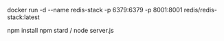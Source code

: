 docker run -d --name redis-stack -p 6379:6379 -p 8001:8001 redis/redis-stack:latest

npm install
npm stard / node server.js